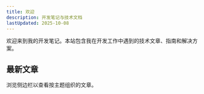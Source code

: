 ```yaml
---
title: 欢迎
description: 开发笔记与技术文档
lastUpdated: 2025-10-08
---
```


欢迎来到我的开发笔记。本站包含我在开发工作中遇到的技术文章、指南和解决方案。

## 最新文章

浏览侧边栏以查看按主题组织的文章。
